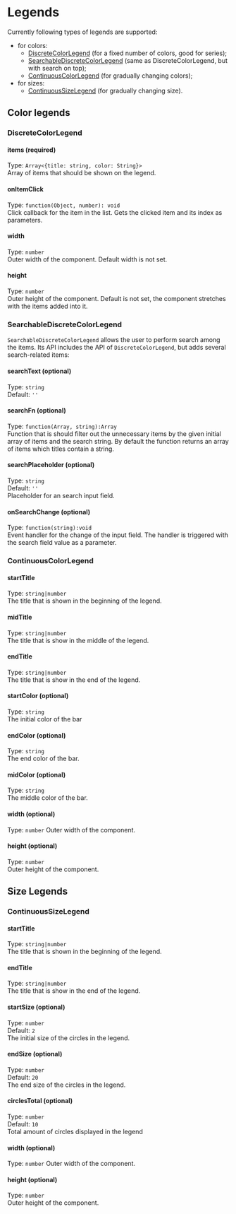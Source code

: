 # Legends

Currently following types of legends are supported:

- for colors:
  * [DiscreteColorLegend](#DiscreteColorLegend) (for a fixed number of colors, good for series);
  * [SearchableDiscreteColorLegend](#SearchableDiscreteColorLegend) (same as DiscreteColorLegend, but with search on top);
  * [ContinuousColorLegend](#ContinuousColorLegend) (for gradually changing colors);
- for sizes:
  * [ContinuousSizeLegend](#ContinuousSizeLegend) (for gradually changing size).

## Color legends

### DiscreteColorLegend

#### items (required)
Type: `Array<{title: string, color: String}>`  
Array of items that should be shown on the legend.

#### onItemClick
Type: `function(Object, number): void`  
Click callback for the item in the list. Gets the clicked item and its index as parameters.

#### width
Type: `number`  
Outer width of the component. Default width is not set.

#### height
Type: `number`  
Outer height of the component. Default is not set, the component stretches with the items added into it.

### SearchableDiscreteColorLegend

`SearchableDiscreteColorLegend` allows the user to perform search among the items.
Its API includes the API of `DiscreteColorLegend`, but adds several search-related items:

#### searchText (optional)
Type: `string`  
Default: `''`  

#### searchFn (optional)
Type: `function(Array, string):Array`  
Function that is should filter out the unnecessary items by the given initial array of items and the search string. By default the function returns an array of items which titles contain a string.

#### searchPlaceholder (optional)
Type: `string`  
Default: `''`  
Placeholder for an search input field.

#### onSearchChange (optional)
Type: `function(string):void`  
Event handler for the change of the input field. The handler is triggered with the search field value as a parameter.

### ContinuousColorLegend

#### startTitle
Type: `string|number`  
The title that is shown in the beginning of the legend.

#### midTitle
Type: `string|number`  
The title that is show in the middle of the legend.

#### endTitle
Type: `string|number`  
The title that is show in the end of the legend.

#### startColor (optional)
Type: `string`     
The initial color of the bar

#### endColor (optional)
Type: `string`    
The end color of the bar.

#### midColor (optional)
Type: `string`    
The middle color of the bar.

#### width (optional)
Type: `number`
Outer width of the component.

#### height (optional)
Type: `number`  
Outer height of the component.

## Size Legends

### ContinuousSizeLegend

#### startTitle
Type: `string|number`  
The title that is shown in the beginning of the legend.

#### endTitle
Type: `string|number`  
The title that is show in the end of the legend.

#### startSize (optional)
Type: `number`  
Default: `2`   
The initial size of the circles in the legend.

#### endSize (optional)
Type: `number`  
Default: `20`  
The end size of the circles in the legend.

#### circlesTotal (optional)
Type: `number`  
Default: `10`  
Total amount of circles displayed in the legend

#### width (optional)
Type: `number`
Outer width of the component.

#### height (optional)
Type: `number`  
Outer height of the component.

